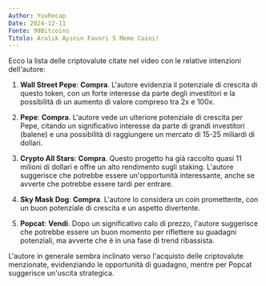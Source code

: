```yaml
---
Author: YouRecap
Date: 2024-12-11
Fonte: 99Bitcoins
Titolo: Aralık Ayının Favori 5 Meme Coini!
---
```


Ecco la lista delle criptovalute citate nel video con le relative intenzioni dell'autore:

1. **Wall Street Pepe**: **Compra**. L'autore evidenzia il potenziale di crescita di questo token, con un forte interesse da parte degli investitori e la possibilità di un aumento di valore compreso tra 2x e 100x.

2. **Pepe**: **Compra**. L'autore vede un ulteriore potenziale di crescita per Pepe, citando un significativo interesse da parte di grandi investitori (balene) e una possibilità di raggiungere un mercato di 15-25 miliardi di dollari.

3. **Crypto All Stars**: **Compra**. Questo progetto ha già raccolto quasi 11 milioni di dollari e offre un alto rendimento sugli staking. L'autore suggerisce che potrebbe essere un'opportunità interessante, anche se avverte che potrebbe essere tardi per entrare.

4. **Sky Mask Dog**: **Compra**. L'autore lo considera un coin promettente, con un buon potenziale di crescita e un aspetto divertente.

5. **Popcat**: **Vendi**. Dopo un significativo calo di prezzo, l'autore suggerisce che potrebbe essere un buon momento per riflettere su guadagni potenziali, ma avverte che è in una fase di trend ribassista.

L'autore in generale sembra inclinato verso l'acquisto delle criptovalute menzionate, evidenziando le opportunità di guadagno, mentre per Popcat suggerisce un'uscita strategica.
